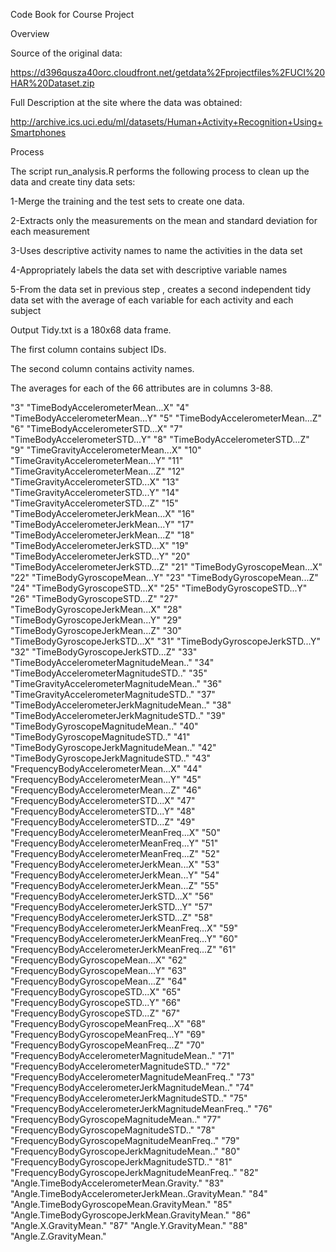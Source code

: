 Code Book for Course Project

Overview

Source of the original data:

https://d396qusza40orc.cloudfront.net/getdata%2Fprojectfiles%2FUCI%20HAR%20Dataset.zip

Full Description at the site where the data was obtained:

http://archive.ics.uci.edu/ml/datasets/Human+Activity+Recognition+Using+Smartphones

Process

The script run_analysis.R performs the following process to clean up the data and create tiny data sets:

1-Merge the training and the test sets to create one data.

2-Extracts only the measurements on the mean and standard deviation for each measurement

3-Uses descriptive activity names to name the activities in the data set 

4-Appropriately labels the data set with descriptive variable names

5-From the data set in previous step , creates a second independent tidy data set with the average of each variable for each activity and each subject
    
Output
Tidy.txt is a 180x68 data frame.

The first column contains subject IDs.

The second column contains activity names.

The averages for each of the 66 attributes are in columns 3-88.

"3" "TimeBodyAccelerometerMean...X"
"4" "TimeBodyAccelerometerMean...Y"
"5" "TimeBodyAccelerometerMean...Z"
"6" "TimeBodyAccelerometerSTD...X"
"7" "TimeBodyAccelerometerSTD...Y"
"8" "TimeBodyAccelerometerSTD...Z"
"9" "TimeGravityAccelerometerMean...X"
"10" "TimeGravityAccelerometerMean...Y"
"11" "TimeGravityAccelerometerMean...Z"
"12" "TimeGravityAccelerometerSTD...X"
"13" "TimeGravityAccelerometerSTD...Y"
"14" "TimeGravityAccelerometerSTD...Z"
"15" "TimeBodyAccelerometerJerkMean...X"
"16" "TimeBodyAccelerometerJerkMean...Y"
"17" "TimeBodyAccelerometerJerkMean...Z"
"18" "TimeBodyAccelerometerJerkSTD...X"
"19" "TimeBodyAccelerometerJerkSTD...Y"
"20" "TimeBodyAccelerometerJerkSTD...Z"
"21" "TimeBodyGyroscopeMean...X"
"22" "TimeBodyGyroscopeMean...Y"
"23" "TimeBodyGyroscopeMean...Z"
"24" "TimeBodyGyroscopeSTD...X"
"25" "TimeBodyGyroscopeSTD...Y"
"26" "TimeBodyGyroscopeSTD...Z"
"27" "TimeBodyGyroscopeJerkMean...X"
"28" "TimeBodyGyroscopeJerkMean...Y"
"29" "TimeBodyGyroscopeJerkMean...Z"
"30" "TimeBodyGyroscopeJerkSTD...X"
"31" "TimeBodyGyroscopeJerkSTD...Y"
"32" "TimeBodyGyroscopeJerkSTD...Z"
"33" "TimeBodyAccelerometerMagnitudeMean.."
"34" "TimeBodyAccelerometerMagnitudeSTD.."
"35" "TimeGravityAccelerometerMagnitudeMean.."
"36" "TimeGravityAccelerometerMagnitudeSTD.."
"37" "TimeBodyAccelerometerJerkMagnitudeMean.."
"38" "TimeBodyAccelerometerJerkMagnitudeSTD.."
"39" "TimeBodyGyroscopeMagnitudeMean.."
"40" "TimeBodyGyroscopeMagnitudeSTD.."
"41" "TimeBodyGyroscopeJerkMagnitudeMean.."
"42" "TimeBodyGyroscopeJerkMagnitudeSTD.."
"43" "FrequencyBodyAccelerometerMean...X"
"44" "FrequencyBodyAccelerometerMean...Y"
"45" "FrequencyBodyAccelerometerMean...Z"
"46" "FrequencyBodyAccelerometerSTD...X"
"47" "FrequencyBodyAccelerometerSTD...Y"
"48" "FrequencyBodyAccelerometerSTD...Z"
"49" "FrequencyBodyAccelerometerMeanFreq...X"
"50" "FrequencyBodyAccelerometerMeanFreq...Y"
"51" "FrequencyBodyAccelerometerMeanFreq...Z"
"52" "FrequencyBodyAccelerometerJerkMean...X"
"53" "FrequencyBodyAccelerometerJerkMean...Y"
"54" "FrequencyBodyAccelerometerJerkMean...Z"
"55" "FrequencyBodyAccelerometerJerkSTD...X"
"56" "FrequencyBodyAccelerometerJerkSTD...Y"
"57" "FrequencyBodyAccelerometerJerkSTD...Z"
"58" "FrequencyBodyAccelerometerJerkMeanFreq...X"
"59" "FrequencyBodyAccelerometerJerkMeanFreq...Y"
"60" "FrequencyBodyAccelerometerJerkMeanFreq...Z"
"61" "FrequencyBodyGyroscopeMean...X"
"62" "FrequencyBodyGyroscopeMean...Y"
"63" "FrequencyBodyGyroscopeMean...Z"
"64" "FrequencyBodyGyroscopeSTD...X"
"65" "FrequencyBodyGyroscopeSTD...Y"
"66" "FrequencyBodyGyroscopeSTD...Z"
"67" "FrequencyBodyGyroscopeMeanFreq...X"
"68" "FrequencyBodyGyroscopeMeanFreq...Y"
"69" "FrequencyBodyGyroscopeMeanFreq...Z"
"70" "FrequencyBodyAccelerometerMagnitudeMean.."
"71" "FrequencyBodyAccelerometerMagnitudeSTD.."
"72" "FrequencyBodyAccelerometerMagnitudeMeanFreq.."
"73" "FrequencyBodyAccelerometerJerkMagnitudeMean.."
"74" "FrequencyBodyAccelerometerJerkMagnitudeSTD.."
"75" "FrequencyBodyAccelerometerJerkMagnitudeMeanFreq.."
"76" "FrequencyBodyGyroscopeMagnitudeMean.."
"77" "FrequencyBodyGyroscopeMagnitudeSTD.."
"78" "FrequencyBodyGyroscopeMagnitudeMeanFreq.."
"79" "FrequencyBodyGyroscopeJerkMagnitudeMean.."
"80" "FrequencyBodyGyroscopeJerkMagnitudeSTD.."
"81" "FrequencyBodyGyroscopeJerkMagnitudeMeanFreq.."
"82" "Angle.TimeBodyAccelerometerMean.Gravity."
"83" "Angle.TimeBodyAccelerometerJerkMean..GravityMean."
"84" "Angle.TimeBodyGyroscopeMean.GravityMean."
"85" "Angle.TimeBodyGyroscopeJerkMean.GravityMean."
"86" "Angle.X.GravityMean."
"87" "Angle.Y.GravityMean."
"88" "Angle.Z.GravityMean."

